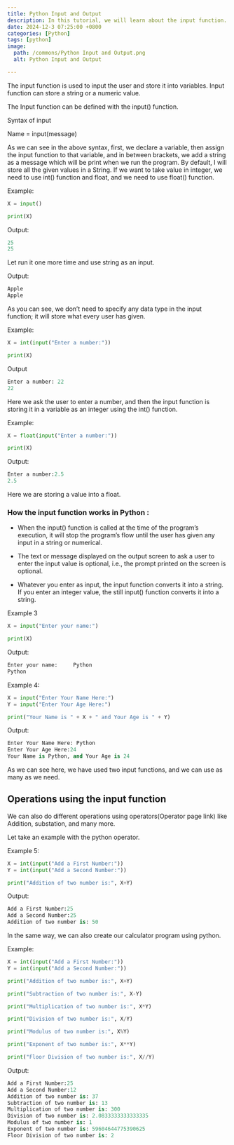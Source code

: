 ```yaml
---
title: Python Input and Output
description: In this tutorial, we will learn about the input function.
date: 2024-12-3 07:25:00 +0800
categories: [Python]
tags: [python]
image:
  path: /commons/Python Input and Output.png
  alt: Python Input and Output

---
```



The input function is used to input the user and store it into variables. Input function can store a string or a numeric value.

The Input function can be defined with the input() function.

Syntax of input  
   
Name = input(message)

As we can see in the above syntax, first, we declare a variable, then assign the input function to that variable, and in between brackets, we add a string as a message which will be print when we run the program. By default, I will store all the given values in a String. If we want to take value in integer, we need to use int() function and float, and we need to use float() function.

Example:

```python
X = input()

print(X)

```

Output:

```python
25
25 
```

Let run it one more time and use string as an input.

Output:

```python
Apple
Apple
```

As you can see, we don’t need to specify any data type in the input function; it will store what every user has given.

Example:

```python
X = int(input("Enter a number:"))

print(X)
```

Output

```python
Enter a number:	22
22
```

Here we ask the user to enter a number, and then the input function is storing it in a variable as an integer using the int() function.

Example:

```python
X = float(input("Enter a number:"))

print(X)
```

Output:

```python
Enter a number:2.5
2.5
```

Here we are storing a value into a float.

### How the input function works in Python : 

* When the input() function is called at the time of the program’s execution, it will stop the program’s flow until the user has given any input in a string or numerical.  
    
* The text or message displayed on the output screen to ask a user to enter the input value is optional, i.e., the prompt printed on the screen is optional.  
* Whatever you enter as input, the input function converts it into a string. If you enter an integer value, the still input() function converts it into a string.

Example 3 

```python
X = input("Enter your name:")

print(X)

```

Output:

```python
Enter your name:	 Python 
Python 
```

Example 4:

```python
X = input("Enter Your Name Here:")
Y = input("Enter Your Age Here:")

print("Your Name is " + X + " and Your Age is " + Y)
```

Output:

```python
Enter Your Name Here: Python
Enter Your Age Here:24
Your Name is Python, and Your Age is 24
```

As we can see here, we have used two input functions, and we can use as many as we need.

## 

## Operations using the input function

We can also do different operations using operators(Operator page link) like Addition, substation, and many more.

Let take an example with the python operator.

Example 5:

```python
X = int(input("Add a First Number:"))
Y = int(input("Add a Second Number:"))

print("Addition of two number is:", X+Y)
```

Output:

```python
Add a First Number:25
Add a Second Number:25
Addition of two number is: 50
```

In the same way, we can also create our calculator program using python.

Example:

```python
X = int(input("Add a First Number:"))
Y = int(input("Add a Second Number:"))

print("Addition of two number is:", X+Y)

print("Subtraction of two number is:", X-Y)

print("Multiplication of two number is:", X*Y)

print("Division of two number is:", X/Y)

print("Modulus of two number is:", X%Y)

print("Exponent of two number is:", X**Y)

print("Floor Division of two number is:", X//Y)
```

Output:

```python
Add a First Number:25
Add a Second Number:12
Addition of two number is: 37
Subtraction of two number is: 13
Multiplication of two number is: 300
Division of two number is: 2.0833333333333335
Modulus of two number is: 1
Exponent of two number is: 59604644775390625
Floor Division of two number is: 2

```

## 